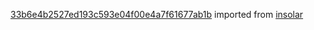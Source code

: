 [33b6e4b2527ed193c593e04f00e4a7f61677ab1b](https://github.com/insolar/insolar/commit/33b6e4b2527ed193c593e04f00e4a7f61677ab1b) imported from [insolar](https://github.com/insolar/insolar)
